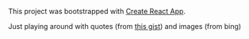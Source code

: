 This project was bootstrapped with [Create React App](https://github.com/facebookincubator/create-react-app).

Just playing around with quotes (from [this gist](https://gist.github.com/signed0/d70780518341e1396e11)) and images (from bing)
